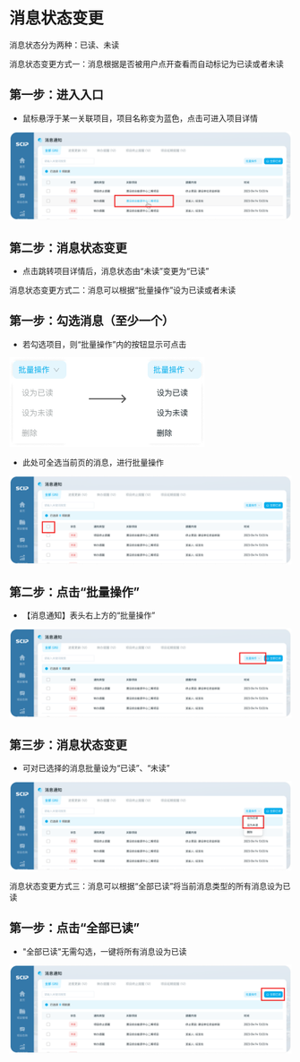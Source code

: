 # 消息状态变更

消息状态分为两种：已读、未读

消息状态变更方式一：消息根据是否被用户点开查看而自动标记为已读或者未读

## 第一步：进入入口

- 鼠标悬浮于某一关联项目，项目名称变为蓝色，点击可进入项目详情

![](./icon/1.png)

## 第二步：消息状态变更

- 点击跳转项目详情后，消息状态由“未读”变更为“已读”

消息状态变更方式二：消息可以根据“批量操作”设为已读或者未读

## 第一步：勾选消息（至少一个）

- 若勾选项目，则“批量操作”内的按钮显示可点击

![](./icon/2.png)

- 此处可全选当前页的消息，进行批量操作

![](./icon/3.png)

## 第二步：点击“批量操作”

- 【消息通知】表头右上方的“批量操作”

![](./icon/4.png)

## 第三步：消息状态变更

- 可对已选择的消息批量设为“已读”、“未读”

![](./icon/5.png)

消息状态变更方式三：消息可以根据“全部已读”将当前消息类型的所有消息设为已读

## 第一步：点击“全部已读”

- "全部已读"无需勾选，一键将所有消息设为已读

![](./icon/6.png)